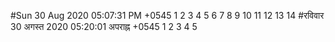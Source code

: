 #Sun 30 Aug 2020 05:07:31 PM +0545
1
2
3
4
5
6
7
8
9
10
11
12
13
14
#रविवार 30 अगस्त 2020 05:20:01 अपराह्न +0545
1
2
3
4
5
